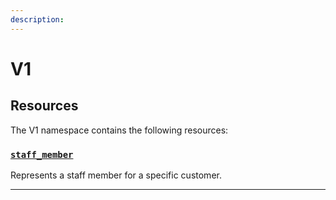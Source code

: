 ```yaml
---
description: 
---
```


# V1



## Resources

The V1 namespace contains the following resources:

### [`staff_member`](./staff_members/README.md#staff_member)
Represents a staff member for a specific customer.

---
